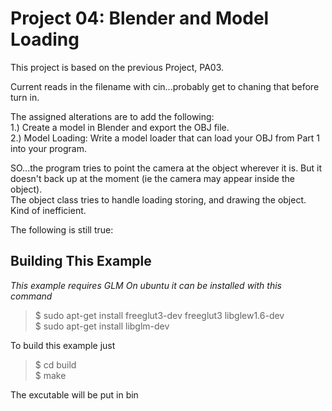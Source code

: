 Project 04: Blender and Model Loading
========================================
This project is based on the previous Project, PA03.   

Current reads in the filename with cin...probably get to chaning that before turn in.
    
The assigned alterations are to add the following:    
1.) Create a model in Blender and export the OBJ file.    
2.) Model Loading: Write a model loader that can load your OBJ from Part 1 into your program.    
    
SO...the program tries to point the camera at the object wherever it is. But it doesn't back up at the moment (ie the camera may appear inside the object).   
The object class tries to handle loading storing, and drawing the object. Kind of inefficient.
    
The following is still true:    
    
Building This Example
---------------------

*This example requires GLM*
*On ubuntu it can be installed with this command*

>$ sudo apt-get install freeglut3-dev freeglut3 libglew1.6-dev    
>$ sudo apt-get install libglm-dev    
    
To build this example just     
    
>$ cd build    
>$ make    
    
The excutable will be put in bin
